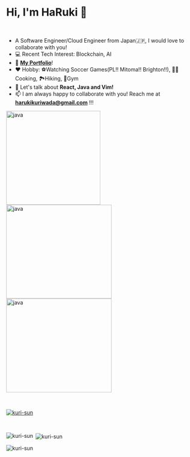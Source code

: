 # Hi, I'm HaRuki 👋
<br />

- A Software Engineer/Cloud Engineer from Japan🇯🇵, I would love to collaborate with you!
- 💻 Recent Tech Interest: Blockchain, AI
- 👤 <a href="https://haruki-kuriwada.netlify.app/">**My Portfolio**</a>!
- ❤️ Hobby: ⚽Watching Soccer Games(PL!! Mitoma!! Brighton!!), 👨‍🍳Cooking, 🏞️Hiking, 🏃Gym
- 💬 Let's talk about **React, Java and Vim!**
- 📫 I am always happy to collaborate with you! Reach me at **harukikuriwada@gmail.com** !!!
<p align="left">
  <img src="https://github.com/kuri-sun/kuri-sun/assets/62743644/242c0500-281a-4e92-aa18-3e2b5e09518e" alt="java" width="250" height="250"/>
  <img src="https://github.com/kuri-sun/kuri-sun/assets/62743644/c6ae2024-146c-4ac7-b867-0e9909db9f7f" alt="java" width="280" height="250"/>
  <img src="https://github.com/kuri-sun/kuri-sun/assets/62743644/89e0a94e-b0e9-4731-b128-1667e0776b35" alt="java" width="280" height="250"/>
</p>

<br />

<p align="left"> <a href="https://github.com/ryo-ma/github-profile-trophy"><img src="https://github-profile-trophy.vercel.app/?username=kuri-sun" alt="kuri-sun" /></a> </p>
<br />

<p><img align="left" src="https://github-readme-stats.vercel.app/api/top-langs?username=kuri-sun&show_icons=true&locale=en&layout=compact" alt="kuri-sun" /></p>

<p>&nbsp;<img align="center" src="https://github-readme-stats.vercel.app/api?username=kuri-sun&show_icons=true&locale=en" alt="kuri-sun" /></p>

<p><img align="center" src="https://github-readme-streak-stats.herokuapp.com/?user=kuri-sun&" alt="kuri-sun" /></p>
